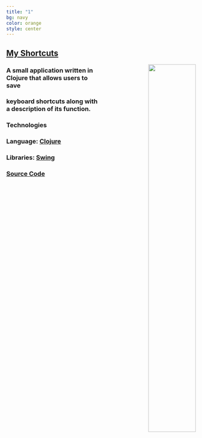 ```yaml
---
title: "1"
bg: navy
color: orange
style: center
---
```




## [**My Shortcuts**](https://github.com/MisterTerrific/myshorts-gui)
<div>
<a align="right" href="https://github.com/MisterTerrific/myshorts-gui/blob/master/screens/main-window2.png?raw=true">
<img src="https://github.com/MisterTerrific/myshorts-gui/blob/master/screens/main-window2.png?raw=true" style="float: right; width: 50%; height: 50%"/>
</a>
</div>

### A small application written in Clojure that allows users to save
### keyboard shortcuts along with a description of its function. 

### **Technologies**    
### Language: [Clojure](https://clojure.org)   
### Libraries: [Swing](http://docs.oracle.com/javase/7/docs/api/javax/swing/package-summary.html#package_description)   

### [**Source Code**](https://github.com/MisterTerrific/myshorts-gui)   
